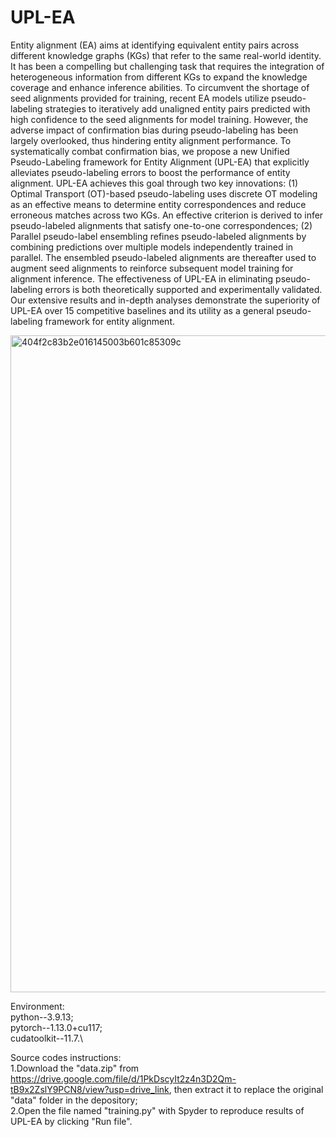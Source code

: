 # UPL-EA
Entity alignment (EA) aims at identifying equivalent entity pairs across different knowledge graphs (KGs) that refer to the same real-world identity. It has been a compelling but challenging task that requires the integration of heterogeneous information from different KGs to expand the knowledge coverage and enhance inference abilities. To circumvent the shortage of seed alignments provided for training, recent EA models utilize pseudo-labeling strategies to iteratively add unaligned entity pairs predicted with high confidence to the seed alignments for model training. However, the adverse impact of confirmation bias during pseudo-labeling has been largely overlooked, thus hindering entity alignment performance. To systematically combat confirmation bias, we propose a new Unified Pseudo-Labeling framework for Entity Alignment (UPL-EA) that explicitly alleviates pseudo-labeling errors to boost the performance of entity alignment. UPL-EA achieves this goal through two key innovations: (1) Optimal Transport (OT)-based pseudo-labeling uses discrete OT modeling as an effective means to determine entity correspondences and reduce erroneous matches across two KGs. An effective criterion is derived to infer pseudo-labeled alignments that satisfy one-to-one correspondences; (2) Parallel pseudo-label ensembling refines pseudo-labeled alignments by combining predictions over multiple models independently trained in parallel. The ensembled pseudo-labeled alignments are thereafter used to augment seed alignments to reinforce subsequent model training for alignment inference. The effectiveness of UPL-EA in eliminating pseudo-labeling errors is both theoretically supported and experimentally validated. Our extensive results and in-depth analyses demonstrate the superiority of UPL-EA over 15 competitive baselines and its utility as a general pseudo-labeling framework for entity alignment.

<img width="2155" height="1051" alt="404f2c83b2e016145003b601c85309c" src="https://github.com/user-attachments/assets/dfb4dbf8-7cdb-41cd-a110-0f68ba57f954" />

Environment:\
python--3.9.13;\
pytorch--1.13.0+cu117;\
cudatoolkit--11.7.\

Source codes instructions:\
1.Download the "data.zip" from https://drive.google.com/file/d/1PkDscyIt2z4n3D2Qm-tB9x2ZslY9PCN8/view?usp=drive_link, then extract it to replace the original "data" folder in the depository;\
2.Open the file named "training.py" with Spyder to reproduce results of UPL-EA by clicking "Run file".
